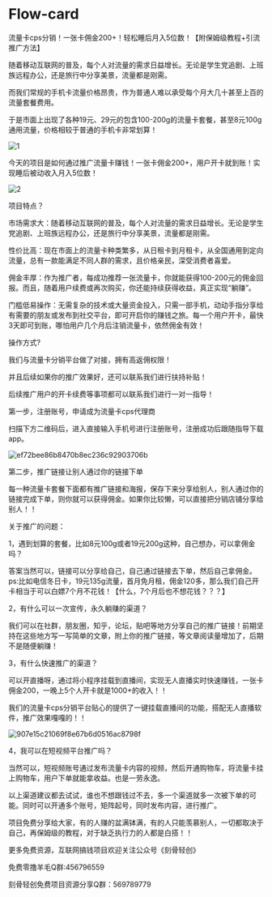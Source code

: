 # Flow-card
流量卡cps分销！一张卡佣金200+！轻松睡后月入5位数！【附保姆级教程+引流推广方法】



随着移动互联网的普及，每个人对流量的需求日益增长。无论是学生党追剧、上班族远程办公，还是旅行中分享美景，流量都是刚需。

而我们常规的手机卡流量价格昂贵，作为普通人难以承受每个月大几十甚至上百的流量套餐费用。

于是市面上出现了各种19元、29元的包含100-200g的流量卡套餐，甚至8元100g通用流量，价格相较于普通的手机卡非常划算！

![1](https://github.com/user-attachments/assets/fc700986-31e7-4efb-9538-49a9dca6e65c)

今天的项目是如何通过推广流量卡赚钱！一张卡佣金200+，用户开卡就到账！实现睡后被动收入月入5位数！

![2](https://github.com/user-attachments/assets/9e46a229-0e79-4af2-93c7-9074bab93788)

项目特点？


市场需求大：随着移动互联网的普及，每个人对流量的需求日益增长。无论是学生党追剧、上班族远程办公，还是旅行中分享美景，流量都是刚需。

性价比高：现在市面上的流量卡种类繁多，从日租卡到月租卡，从全国通用到定向流量，总有一款能满足不同人群的需求，且价格亲民，深受消费者喜爱。

佣金丰厚：作为推广者，每成功推荐一张流量卡，你就能获得100-200元的佣金回报。而且，随着用户续费或再次购买，你还能持续获得收益，真正实现“躺赚”。

门槛低易操作：无需复杂的技术或大量资金投入，只需一部手机，动动手指分享给有需要的朋友或发布到社交平台，即可开启你的赚钱之旅。每一个用户开卡，最快3天即可到账，哪怕用户几个月后注销流量卡，依然佣金有效！


操作方式?

我们与流量卡分销平台做了对接，拥有高返佣权限！

并且后续如果你的推广效果好，还可以联系我们进行扶持补贴！

后续推广用户的开卡续费等事项都可以联系我们进行一对一指导！

第一步，注册账号，申请成为流量卡cps代理商

扫描下方二维码后，进入直接输入手机号进行注册账号，注册成功后跟随指导下载app。

![ef72bee86b8470b8ec236c92903706b](https://github.com/user-attachments/assets/813bcf08-d223-48e7-b672-e312f2396082)

第二步，推广链接让别人通过你的链接下单

每一种流量卡套餐下面都有推广链接和海报，保存下来分享给别人，别人通过你的链接完成下单，则你就可以获得佣金。如果你比较懒，可以直接把分销店铺分享给别人！！


关于推广的问题：


1，遇到划算的套餐，比如8元100g或者19元200g这种，自己想办，可以拿佣金吗？

答案当然可以，链接可以分享给自己，自己通过链接去下单，然后自己拿佣金。ps:比如电信冬日卡，19元135g流量，首月免月租，佣金120多，那么我们自己开卡相当于可以白嫖7个月不花钱！【什么，7个月后也不想花钱？？？】


2，有什么可以一次宣传，永久躺赚的渠道？

我们可以在社群，朋友圈，知乎，论坛，贴吧等地方分享自己的推广链接！前期坚持在这些地方写一写简单的文章，附上你的推广链接，等文章阅读量增加了，后期不是随便躺赚！



3，有什么快速推广的渠道？

可以开直播呀，通过将小程序挂载到直播间，实现无人直播实时快速赚钱，一张卡佣金200，一晚上5个人开卡就是1000+的收入！！

我们的流量卡cps分销平台贴心的提供了一键挂载直播间的功能，搭配无人直播软件，推广效果嘎嘎的！！

![907e15c21069f8e67b6d0516ac8798f](https://github.com/user-attachments/assets/d576f1c5-21fa-42dc-9905-255a4ec67dab)


4，我可以在短视频平台推广吗？


当然可以，短视频账号通过发布流量卡内容的视频，然后开通购物车，将流量卡挂上购物车，用户下单就能拿收益。也是一劳永逸。

以上渠道建议都去试试，谁也不想跟钱过不去，多一个渠道就多一次被下单的可能。同时可以开通多个账号，矩阵起号，同时发布内容，进行推广。

项目免费分享给大家，有的人赚的盆满钵满，有的人只能羡慕别人，一切都取决于自己，再保姆级的教程，对于缺乏执行力的人都是白搭！！


更多免费资源，互联网搞钱项目欢迎关注公众号《刻骨轻创》

免费零撸羊毛Q群:456796559

刻骨轻创免费项目资源分享Q群：569789779
